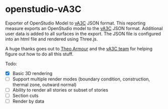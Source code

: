 # openstudio-vA3C

Exporter of OpenStudio Model to [vA3C](http://va3c.github.io/) JSON format.  This reporting measure exports an OpenStudio model to the [vA3C](http://va3c.github.io/) JSON format.  Additional user data is added to all surfaces in the export.  The JSON file is configured into an html file and rendered using Three.js.  

A huge thanks goes out to [Theo Armour](http://www.theoarmour.com) and the [vA3C team](http://va3c.github.io/) for helping figure out how to do all this stuff.

Todo:
- [x] Basic 3D rendering
- [ ] Support multiple render modes (boundary condition, construction, thermal zone, outward normal)
- [ ] Ability to render all stories or subset of stories
- [ ] Section cuts
- [ ] Render by data

